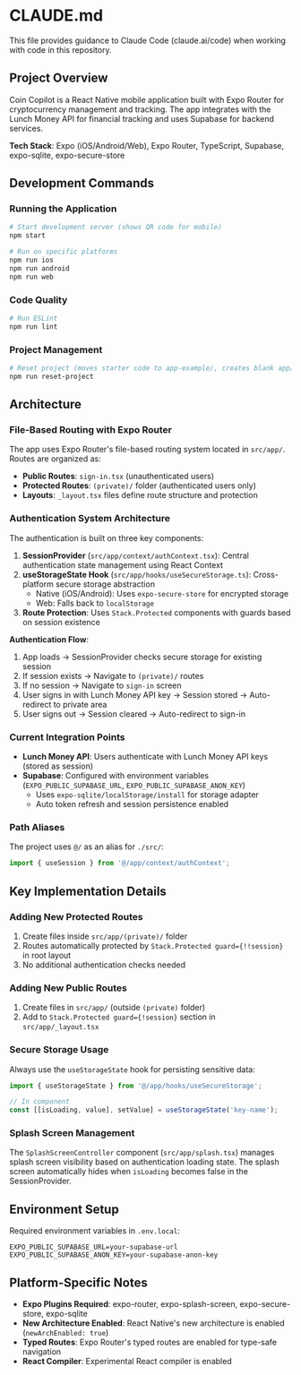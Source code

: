 # CLAUDE.md

This file provides guidance to Claude Code (claude.ai/code) when working with code in this repository.

## Project Overview

Coin Copilot is a React Native mobile application built with Expo Router for cryptocurrency management and tracking. The app integrates with the Lunch Money API for financial tracking and uses Supabase for backend services.

**Tech Stack**: Expo (iOS/Android/Web), Expo Router, TypeScript, Supabase, expo-sqlite, expo-secure-store

## Development Commands

### Running the Application
```bash
# Start development server (shows QR code for mobile)
npm start

# Run on specific platforms
npm run ios
npm run android
npm run web
```

### Code Quality
```bash
# Run ESLint
npm run lint
```

### Project Management
```bash
# Reset project (moves starter code to app-example/, creates blank app/)
npm run reset-project
```

## Architecture

### File-Based Routing with Expo Router
The app uses Expo Router's file-based routing system located in `src/app/`. Routes are organized as:

- **Public Routes**: `sign-in.tsx` (unauthenticated users)
- **Protected Routes**: `(private)/` folder (authenticated users only)
- **Layouts**: `_layout.tsx` files define route structure and protection

### Authentication System Architecture

The authentication is built on three key components:

1. **SessionProvider** (`src/app/context/authContext.tsx`): Central authentication state management using React Context
2. **useStorageState Hook** (`src/app/hooks/useSecureStorage.ts`): Cross-platform secure storage abstraction
   - Native (iOS/Android): Uses `expo-secure-store` for encrypted storage
   - Web: Falls back to `localStorage`
3. **Route Protection**: Uses `Stack.Protected` components with guards based on session existence

**Authentication Flow**:
1. App loads → SessionProvider checks secure storage for existing session
2. If session exists → Navigate to `(private)/` routes
3. If no session → Navigate to `sign-in` screen
4. User signs in with Lunch Money API key → Session stored → Auto-redirect to private area
5. User signs out → Session cleared → Auto-redirect to sign-in

### Current Integration Points

- **Lunch Money API**: Users authenticate with Lunch Money API keys (stored as session)
- **Supabase**: Configured with environment variables (`EXPO_PUBLIC_SUPABASE_URL`, `EXPO_PUBLIC_SUPABASE_ANON_KEY`)
  - Uses `expo-sqlite/localStorage/install` for storage adapter
  - Auto token refresh and session persistence enabled

### Path Aliases

The project uses `@/` as an alias for `./src/`:
```typescript
import { useSession } from '@/app/context/authContext';
```

## Key Implementation Details

### Adding New Protected Routes
1. Create files inside `src/app/(private)/` folder
2. Routes automatically protected by `Stack.Protected guard={!!session}` in root layout
3. No additional authentication checks needed

### Adding New Public Routes
1. Create files in `src/app/` (outside `(private)` folder)
2. Add to `Stack.Protected guard={!session}` section in `src/app/_layout.tsx`

### Secure Storage Usage
Always use the `useStorageState` hook for persisting sensitive data:
```typescript
import { useStorageState } from '@/app/hooks/useSecureStorage';

// In component
const [[isLoading, value], setValue] = useStorageState('key-name');
```

### Splash Screen Management
The `SplashScreenController` component (`src/app/splash.tsx`) manages splash screen visibility based on authentication loading state. The splash screen automatically hides when `isLoading` becomes false in the SessionProvider.

## Environment Setup

Required environment variables in `.env.local`:
```
EXPO_PUBLIC_SUPABASE_URL=your-supabase-url
EXPO_PUBLIC_SUPABASE_ANON_KEY=your-supabase-anon-key
```

## Platform-Specific Notes

- **Expo Plugins Required**: expo-router, expo-splash-screen, expo-secure-store, expo-sqlite
- **New Architecture Enabled**: React Native's new architecture is enabled (`newArchEnabled: true`)
- **Typed Routes**: Expo Router's typed routes are enabled for type-safe navigation
- **React Compiler**: Experimental React compiler is enabled
